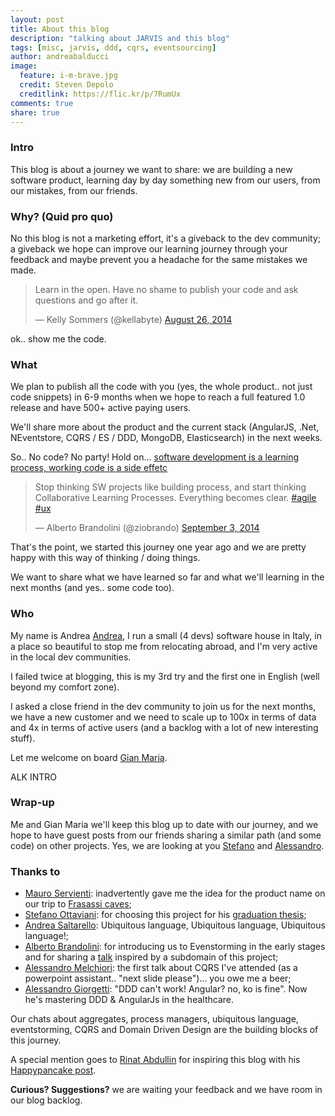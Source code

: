 ```yaml
---
layout: post
title: About this blog
description: "talking about JARVIS and this blog"
tags: [misc, jarvis, ddd, cqrs, eventsourcing]
author: andreabalducci
image:
  feature: i-m-brave.jpg
  credit: Steven Depolo
  creditlink: https://flic.kr/p/7RumUx
comments: true
share: true
---
```

### Intro
This blog is about a journey we want to share: we are building a new software product, learning day by day something new from our users, from our mistakes, from our friends.

### Why? (Quid pro quo)
No this blog is not a marketing effort, it's a giveback to the dev community; a giveback we hope can improve our learning journey through your feedback and maybe prevent you a headache for the same mistakes we made.

<blockquote class="twitter-tweet" ><p>Learn in the open. Have no shame to publish your code and ask questions and go after it.</p>&mdash; Kelly Sommers (@kellabyte) <a href="https://twitter.com/kellabyte/status/504105483569860608">August 26, 2014</a></blockquote>

ok.. show me the code.

### What
We plan to publish all the code with you (yes, the whole product.. not just code snippets) in 6-9 months when we hope to reach a full featured 1.0 release and have 500+ active paying users.

We'll share more about the product and the current stack (AngularJS, .Net, NEventstore, CQRS / ES / DDD, MongoDB, Elasticsearch) in the next weeks.

So.. No code? No party! Hold on... [software development is a learning process, working code is a side effetc](http://www.slideshare.net/ziobrando/model-storming)

<blockquote class="twitter-tweet" ><p>Stop thinking SW projects like building process, and start thinking Collaborative Learning Processes. Everything becomes clear. <a href="https://twitter.com/hashtag/agile?src=hash">#agile</a> <a href="https://twitter.com/hashtag/ux?src=hash">#ux</a></p>&mdash; Alberto Brandolini (@ziobrando) <a href="https://twitter.com/ziobrando/status/507156257552470016">September 3, 2014</a></blockquote>

That's the point, we started this journey one year ago and we are pretty happy with this way of thinking / doing things.

We want to share what we have learned so far and what we'll learning in the next months (and yes.. some code too).

### Who
My name is Andrea [Andrea](/about/andreabalducci/), I run a small (4 devs) software house in Italy, in a place so beautiful to stop me from relocating abroad, and I'm very active in the local dev communities.

I failed twice at blogging, this is my 3rd try and the first one in English (well beyond my comfort zone).

I asked a close friend in the dev community to join us for the next months, we have a new customer and we need to scale up to 100x in terms of data and 4x in terms of active users (and a backlog with a lot of new interesting stuff).

Let me welcome on board [Gian Maria](/about/gianmariaricci/).

ALK INTRO


### Wrap-up
Me and Gian Maria we'll keep this blog up to date with our journey, and we hope to have guest posts from our friends sharing a similar path (and some code) on other projects.
Yes, we are looking at you [Stefano](https://twitter.com/ste8) and  [Alessandro](https://twitter.com/A_Giorgetti).

### Thanks to
- [Mauro Servienti](https://twitter.com/mauroservienti): inadvertently gave me the idea for the product name on our trip to [Frasassi caves](http://www.frasassi.com/);
- [Stefano Ottaviani](https://twitter.com/ste8): for choosing this project for his [graduation thesis](http://blogs.ugidotnet.org/ste8/archive/2014/03/03/pubblicazione-della-tesina-su-ddd-e-cqrs.aspx);
- [Andrea Saltarello](https://twitter.com/andysal74): Ubiquitous language, Ubiquitous language, Ubiquitous language!;
- [Alberto Brandolini](https://twitter.com/ziobrando): for introducing us to Evenstorming in the early stages and for sharing a [talk](http://www.slideshare.net/ziobrando/idea-postit-test-verdi) inspired by a subdomain of this project;
- [Alessandro Melchiori](https://twitter.com/amelchiori): the first talk about CQRS I've attended (as a powerpoint assistant.. "next slide please")... you owe me a beer;
- [Alessandro Giorgetti](https://twitter.com/A_Giorgetti): "DDD can't work! Angular? no, ko is fine". Now he's mastering DDD & AngularJs in the healthcare.

Our chats about aggregates, process managers, ubiquitous language, eventstorming, CQRS and Domain Driven Design are the building blocks of this journey.

A special mention goes to [Rinat Abdullin](https://twitter.com/abdullin) for inspiring this blog with his [Happypancake post](http://abdullin.com/long/happypancake/).

<strong>Curious? Suggestions?</strong> we are waiting your feedback and we have room in our blog backlog.


<script async src="//platform.twitter.com/widgets.js" charset="utf-8"></script>
